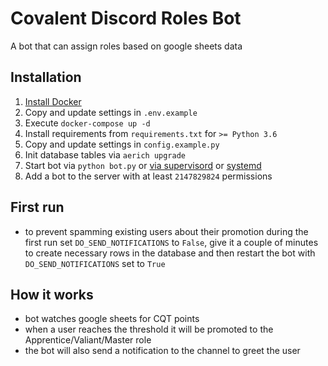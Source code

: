 # Covalent Discord Roles Bot

A bot that can assign roles based on google sheets data


## Installation
1. [Install Docker](https://docs.docker.com/engine/install/ubuntu/)
2. Copy and update settings in `.env.example`
3. Execute `docker-compose up -d`
4. Install requirements from `requirements.txt` for `>= Python 3.6`
5. Copy and update settings in `config.example.py`
6. Init database tables via `aerich upgrade`
7. Start bot via `python bot.py` or [via supervisord](http://supervisord.org/) or [systemd](https://es.wikipedia.org/wiki/Systemd)
8. Add a bot to the server with at least `2147829824` permissions


## First run
- to prevent spamming existing users about their promotion during the first run set `DO_SEND_NOTIFICATIONS` to `False`, give it a couple of minutes to create necessary rows in the database and then restart the bot with `DO_SEND_NOTIFICATIONS` set to `True`


## How it works
- bot watches google sheets for CQT points
- when a user reaches the threshold it will be promoted to the Apprentice/Valiant/Master role
- the bot will also send a notification to the channel to greet the user

